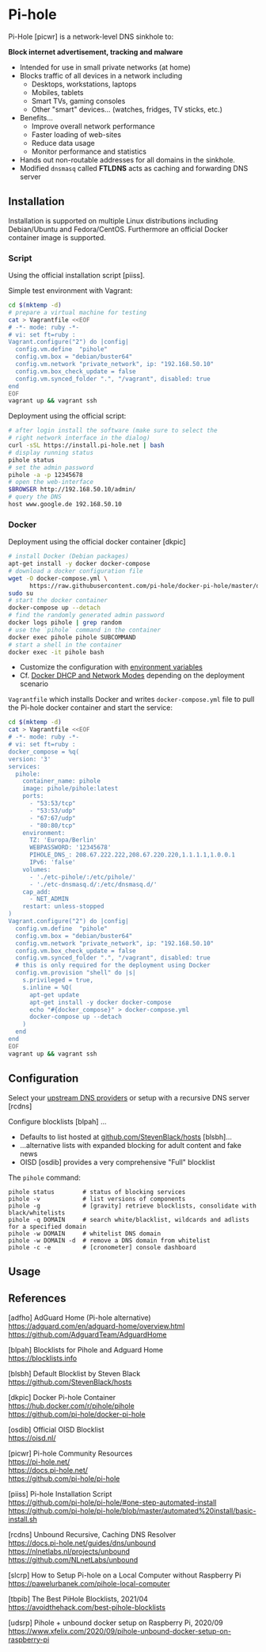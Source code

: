 # Pi-hole

Pi-Hole [picwr] is a network-level DNS sinkhole to:

**Block internet advertisement, tracking and malware**

* Intended for use in small private networks (at home)
* Blocks traffic of all devices in a network including
  - Desktops, workstations, laptops
  - Mobiles, tablets
  - Smart TVs, gaming consoles
  - Other "smart" devices... (watches, fridges, TV sticks, etc.)
* Benefits...
  - Improve overall network performance
  - Faster loading of web-sites
  - Reduce data usage
  - Monitor performance and statistics
* Hands out non-routable addresses for all domains in the sinkhole.
* Modified `dnsmasq` called **FTLDNS** acts as caching and forwarding DNS server

## Installation

Installation is supported on multiple Linux distributions including
Debian/Ubuntu and Fedora/CentOS. Furthermore an official Docker container image
is supported.

### Script

Using the official installation script [piiss].

Simple test environment with Vagrant:

```bash
cd $(mktemp -d)
# prepare a virtual machine for testing
cat > Vagrantfile <<EOF
# -*- mode: ruby -*-
# vi: set ft=ruby :
Vagrant.configure("2") do |config|
  config.vm.define  "pihole"
  config.vm.box = "debian/buster64"
  config.vm.network "private_network", ip: "192.168.50.10"
  config.vm.box_check_update = false
  config.vm.synced_folder ".", "/vagrant", disabled: true
end
EOF
vagrant up && vagrant ssh
```

Deployment using the official script:

```bash
# after login install the software (make sure to select the 
# right network interface in the dialog)
curl -sSL https://install.pi-hole.net | bash
# display running status
pihole status
# set the admin password
pihole -a -p 12345678
# open the web-interface
$BROWSER http://192.168.50.10/admin/
# query the DNS
host www.google.de 192.168.50.10
```

### Docker

Deployment using the official docker container [dkpic]

```bash
# install Docker (Debian packages) 
apt-get install -y docker docker-compose
# download a docker configuration file
wget -O docker-compose.yml \
      https://raw.githubusercontent.com/pi-hole/docker-pi-hole/master/docker-compose.yml.example
sudo su 
# start the docker container
docker-compose up --detach
# find the randomly generated admin password
docker logs pihole | grep random
# use the `pihole` command in the container
docker exec pihole pihole SUBCOMMAND
# start a shell in the container
docker exec -it pihole bash
```

* Customize the configuration with [environment variables][01]
* Cf. [Docker DHCP and Network Modes][03] depending on the deployment scenario

`Vagrantfile` which installs Docker and writes `docker-compose.yml` file
to pull the Pi-hole docker container and start the service:

```bash
cd $(mktemp -d)
cat > Vagrantfile <<EOF
# -*- mode: ruby -*-
# vi: set ft=ruby :
docker_compose = %q(
version: '3'
services:
  pihole:
    container_name: pihole
    image: pihole/pihole:latest
    ports:
      - "53:53/tcp"
      - "53:53/udp"
      - "67:67/udp"
      - "80:80/tcp"
    environment:
      TZ: 'Europa/Berlin'
      WEBPASSWORD: '12345678'
      PIHOLE_DNS_: 208.67.222.222,208.67.220.220,1.1.1.1,1.0.0.1
      IPv6: 'false'
    volumes:
      - './etc-pihole/:/etc/pihole/'
      - './etc-dnsmasq.d/:/etc/dnsmasq.d/'
    cap_add:
      - NET_ADMIN
    restart: unless-stopped
)
Vagrant.configure("2") do |config|
  config.vm.define  "pihole"
  config.vm.box = "debian/buster64"
  config.vm.network "private_network", ip: "192.168.50.10"
  config.vm.box_check_update = false
  config.vm.synced_folder ".", "/vagrant", disabled: true
  # this is only required for the deployment using Docker
  config.vm.provision "shell" do |s|
    s.privileged = true,
    s.inline = %Q(
      apt-get update
      apt-get install -y docker docker-compose
      echo "#{docker_compose}" > docker-compose.yml 
      docker-compose up --detach
    )
  end
end
EOF
vagrant up && vagrant ssh
```

## Configuration

Select your [upstream DNS providers][02] or setup with a recursive DNS server [rcdns]

Configure blocklists [blpah] ...

* Defaults to list hosted at [github.com/StevenBlack/hosts][04] [blsbh]...
* ...alternative lists with expanded blocking for adult content and fake news
* OISD [osdib] provides a very comprehensive "Full" blocklist

The `pihole` command:

```
pihole status        # status of blocking services
pihole -v            # list versions of components
pihole -g            # [gravity] retrieve blocklists, consolidate with black/whitelists
pihole -q DOMAIN     # search white/blacklist, wildcards and adlists for a specified domain
pihole -w DOMAIN     # whitelist DNS domain
pihole -w DOMAIN -d  # remove a DNS domain from whitelist
pihole -c -e         # [cronometer] console dashboard
```

## Usage




## References

[adfho] AdGuard Home (Pi-hole alternative)  
<https://adguard.com/en/adguard-home/overview.html>  
<https://github.com/AdguardTeam/AdguardHome>

[blpah] Blocklists for Pihole and Adguard Home  
<https://blocklists.info>

[blsbh] Default Blocklist by Steven Black  
<https://github.com/StevenBlack/hosts>

[dkpic] Docker Pi-hole Container  
<https://hub.docker.com/r/pihole/pihole>  
<https://github.com/pi-hole/docker-pi-hole>

[osdib] Official OISD Blocklist  
<https://oisd.nl/>

[picwr] Pi-hole Community Resources  
<https://pi-hole.net/>  
<https://docs.pi-hole.net/>  
<https://github.com/pi-hole/pi-hole>

[piiss] Pi-hole Installation Script  
<https://github.com/pi-hole/pi-hole/#one-step-automated-install>  
<https://github.com/pi-hole/pi-hole/blob/master/automated%20install/basic-install.sh>

[rcdns] Unbound Recursive, Caching DNS Resolver  
<https://docs.pi-hole.net/guides/dns/unbound>
<https://nlnetlabs.nl/projects/unbound>  
<https://github.com/NLnetLabs/unbound>  

[slcrp] How to Setup Pi-hole on a Local Computer without Raspberry Pi  
<https://pawelurbanek.com/pihole-local-computer>

[tbpib] The Best PiHole Blocklists, 2021/04  
<https://avoidthehack.com/best-pihole-blocklists>

[udsrp] Pihole + unbound docker setup on Raspberry Pi, 2020/09  
<https://www.xfelix.com/2020/09/pihole-unbound-docker-setup-on-raspberry-pi>

[01]: https://github.com/pi-hole/docker-pi-hole/#environment-variables
[02]: https://docs.pi-hole.net/guides/dns/upstream-dns-providers/
[03]: https://docs.pi-hole.net/docker/dhcp
[04]: https://raw.githubusercontent.com/StevenBlack/hosts/master/hosts
